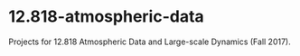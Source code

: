 # 12.818-atmospheric-data
Projects for 12.818 Atmospheric Data and Large-scale Dynamics (Fall 2017).
